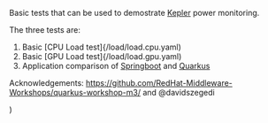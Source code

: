 Basic tests that can be used to demostrate [Kepler](https://github.com/sustainable-computing-io/kepler) power monitoring. 

The three tests are:

1. Basic [CPU Load test]{/load/load.cpu.yaml)
2. Basic [GPU Load test]{/load/load.gpu.yaml)
3. Application comparison of [Springboot](/spring_quarkus/spring-petclinic.yaml) and [Quarkus](/spring_quarkus/quarkus-petclinic.yaml)


Acknowledgements: https://github.com/RedHat-Middleware-Workshops/quarkus-workshop-m3/ and @davidszegedi

)
